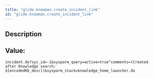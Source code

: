 ```yaml
---
title: "glide.knowman.create_incident_link"
id: "glide.knowman.create_incident_link"
---
```

## Description



## Value: 
```
incident.do?sys_id=-1&sysparm_query=active=true^comments=(Created after Knowledge search: $[encodedKb_desc])&sysparm_stack=knowledge_home_launcher.do
```